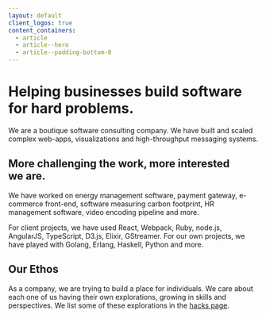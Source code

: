 ```yaml
---
layout: default
client_logos: true
content_containers:
  - article
  - article--hero
  - article--padding-bottom-0
---
```


<div class="hero article__hero">
  <div class="layout hero__wrapper">
    <h1 class="hero__title">Helping businesses build software for hard problems.</h1>
    <p>We are a boutique software consulting company. We have built and scaled complex web-apps, visualizations and high-throughput messaging systems.</p>
  </div>
</div>

<div class="hero hero--grey article__hero">
  <div class="layout hero__wrapper">
    <h2 class="hero__title">More challenging the work, more interested we are.</h2>
    <p>We have worked on energy management software, payment gateway, e-commerce front-end, software measuring carbon footprint, <abbr>HR</abbr> management software, video encoding pipeline and more.</p>
    <p>For client projects, we have used React, Webpack, Ruby, node.js, AngularJS, TypeScript, D3.js, Elixir, GStreamer. For our own projects, we have played with Golang, Erlang, Haskell, Python and more.</p>
  </div>
</div>

<div class="hero hero--green article__hero article__hero--last">
  <div class="layout hero__wrapper">
    <h2 class="hero__title">Our Ethos</h2>
    <p>As a company, we are trying to build a place for individuals. We care about each one of us having their own explorations, growing in skills and perspectives. We list some of these explorations in the <a class="link link--light" href="/hacks.html">hacks page</a>.</p>
  </div>
</div>
